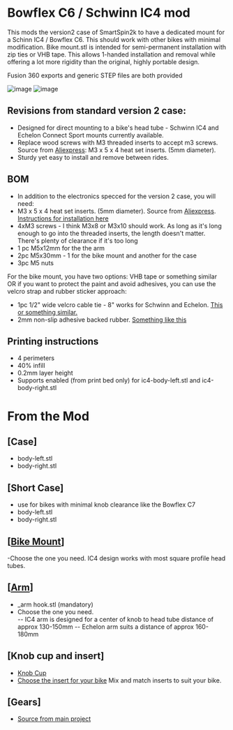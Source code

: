 # Bowflex C6 / Schwinn IC4 mod
This mods the version2 case of SmartSpin2k to have a dedicated mount for a Schinn IC4 / Bowflex C6.  This should work with other bikes with minimal modification.  Bike mount.stl is intended for semi-permanent installation with zip ties or VHB tape.  This allows 1-handed installation and removal while offering a lot more rigidity than the original, highly portable design.

Fusion 360 exports and generic STEP files are both provided

![image](https://user-images.githubusercontent.com/24726844/144154082-946314dc-77e9-4369-8a4d-50c85c6263d2.png)
![image](https://user-images.githubusercontent.com/24726844/144154111-70023323-28be-45eb-903a-97bb79305001.png)


## Revisions from standard version 2 case:
- Designed for direct mounting to a bike's head tube - Schwinn IC4 and Echelon Connect Sport mounts currently available.
- Replace wood screws with M3 threaded inserts to accept m3 screws. Source from [Aliexpress](https://www.aliexpress.com/item/4000232858343.html?spm=a2g0s.9042311.0.0.21164c4dGhWHhY): M3 x 5 x 4 heat set inserts. (5mm diameter).
- Sturdy yet easy to install and remove between rides.

## BOM
- In addition to the electronics specced for the version 2 case, you will need:
- M3 x 5 x 4 heat set inserts. (5mm diameter).  Source from [Aliexpress](https://www.aliexpress.com/item/4000232858343.html?spm=a2g0s.9042311.0.0.21164c4dGhWHhY).  [Instructions for installation here](https://www.youtube.com/watch?v=cyof7fYFcuQ)
- 4xM3 screws - I think M3x8 or M3x10 should work. As long as it's long enough to go into the threaded inserts, the length doesn't matter.  There's plenty of clearance if it's too long
- 1 pc M5x12mm for the the arm
- 2pc M5x30mm - 1 for the bike mount and another for the case
- 3pc M5 nuts

For the bike mount, you have two options: VHB tape or something similar OR if you want to protect the paint and avoid adhesives, you can use the velcro strap and rubber sticker approach:

- 1pc 1/2" wide velcro cable tie - 8" works for Schwinn and Echelon.  [This or something similar.](https://www.amazon.ca/gp/product/B001E1Y5O6/ref=ppx_yo_dt_b_search_asin_title?ie=UTF8&th=1)  
- 2mm non-slip adhesive backed rubber.  [Something like this](https://www.amazon.ca/gp/product/B00P5VQ7HE)

## Printing instructions
- 4 perimeters
- 40% infill
- 0.2mm layer height
- Supports enabled (from print bed only) for ic4-body-left.stl and ic4-body-right.stl

# From the Mod
## [Case]
- body-left.stl
- body-right.stl

## [Short Case]
- use for bikes with minimal knob clearance like the Bowflex C7
- body-left.stl
- body-right.stl

## [[Bike Mount](../../Common%20Assets/Bike%20Mount/)]
-Choose the one you need.  IC4 design works with most square profile head tubes.

## [[Arm](../../Common%20Assets/Arm/)]
- _arm hook.stl (mandatory)
- Choose the one you need.  
-- IC4 arm is designed for a center of knob to head tube distance of approx 130-150mm
-- Echelon arm suits a distance of approx  160-180mm

## [Knob cup and insert]
- [Knob Cup](../../Common%20Assets/KnobCups)
- [Choose the insert for your bike](../../Common%20Assets/Inserts/)
Mix and match inserts to suit your bike.  

## [Gears]
- [Source from main project](../../Common%20Assets/Gears/)